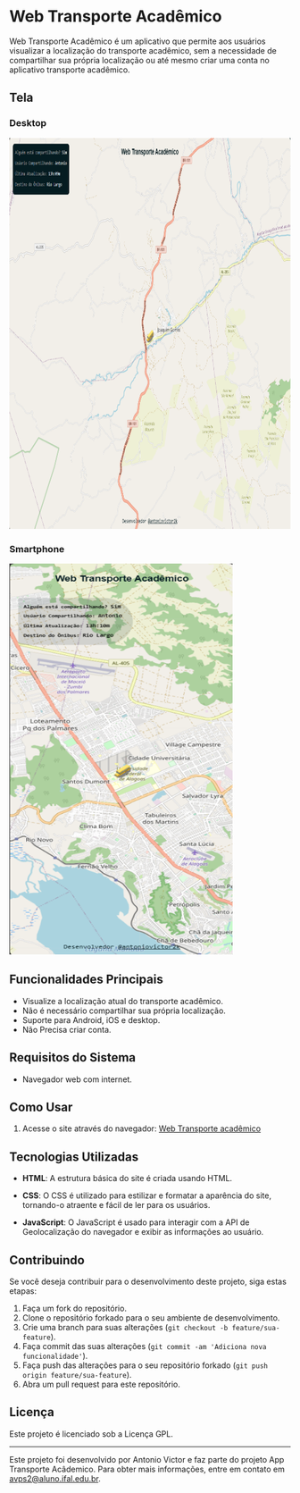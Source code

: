 # Web Transporte Acadêmico

Web Transporte Acadêmico é um aplicativo que permite aos usuários visualizar a localização do transporte acadêmico, sem a necessidade de compartilhar sua própria localização ou até mesmo criar uma conta no aplicativo transporte acadêmico.

## Tela

### Desktop 

<img src="/src/assets/desktopwebTA.png" alt="Tela inicial do Aplicativo Transporte Acadêmico" width="1000" height="700">

### Smartphone 

<img src="/src/assets/smartphonewebTA.png" alt="Tela inicial do Aplicativo Transporte Acadêmico" width="400" height="700">

## Funcionalidades Principais

- Visualize a localização atual do transporte acadêmico.
- Não é necessário compartilhar sua própria localização.
- Suporte para Android, iOS e desktop.
- Não Precisa criar conta.


## Requisitos do Sistema

- Navegador web com internet.

## Como Usar

1. Acesse o site através do navegador: [Web Transporte acadêmico](https://webtransporteacademico.netlify.app)

## Tecnologias Utilizadas

- **HTML**: A estrutura básica do site é criada usando HTML.

- **CSS**: O CSS é utilizado para estilizar e formatar a aparência do site, tornando-o atraente e fácil de ler para os usuários.

- **JavaScript**: O JavaScript é usado para interagir com a API de Geolocalização do navegador e exibir as informações ao usuário.

## Contribuindo

Se você deseja contribuir para o desenvolvimento deste projeto, siga estas etapas:

1. Faça um fork do repositório.
2. Clone o repositório forkado para o seu ambiente de desenvolvimento.
3. Crie uma branch para suas alterações (`git checkout -b feature/sua-feature`).
4. Faça commit das suas alterações (`git commit -am 'Adiciona nova funcionalidade'`).
5. Faça push das alterações para o seu repositório forkado (`git push origin feature/sua-feature`).
6. Abra um pull request para este repositório.

## Licença

Este projeto é licenciado sob a Licença GPL.

---

Este projeto foi desenvolvido por Antonio Victor e faz parte do projeto App Transporte Acâdemico. Para obter mais informações, entre em contato em avps2@aluno.ifal.edu.br.
